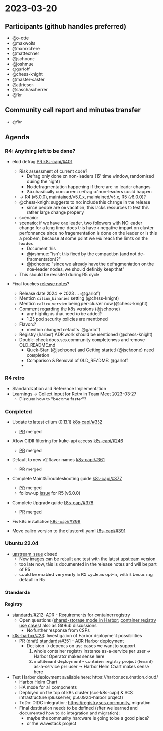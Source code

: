# 2023-03-20

## Participants (github handles preferred)
* @o-otte
* @maxwolfs
* @mxmxchere
* @matfechner
* @jschoone
* @joshmue
* @garloff
* @chess-knight
* @master-caster
* @ajfriesen
* @saschascherrer
* @fkr


## Community call report and minutes transfer
* @fkr


## Agenda
### R4: Anything left to be done?
* etcd defrag [PR k8s-capi/#401](https://github.com/SovereignCloudStack/k8s-cluster-api-provider/pull/401)
    * Risk assessment of current code?
        * Defrag only done on non-leaders (15' time window, randomized during the night)
        * No defragmentation happening if there are no leader changes
        * Stochastically concurrent defrag of non-leaders could happen
    * -> R4 (v5.0.0), maintained/v5.0.x, maintained/v5.x, R5 (v6.0.0)?
    * @chess-knight suggests to not include this change in the release
        * since people are on vacation, this lacks resources to test this rather large change properly
    * scenario: 
    * scenario: if we have one leader, two followers with NO leader change for a long time, does this have a negative impact on cluster performance since no fragementation is done on the leader or is this a problem, because at some point we *will* reach the limits on the leader.
        * Document this
        * @joshmue: "isn't this fixed by the compaction (and not de-fragmentation)?"
        * @jschoone: "since we already have the defragmentation on the non-leader nodes, we should definitly keep that"
    * This should be revisited during R5 cycle
    
* Final touches [release notes](https://github.com/SovereignCloudStack/k8s-cluster-api-provider/blob/main/Release-Notes-R4.md)?
    * Release date 2024 -> 2023 ... (@garloff)
    * Mention `cilium_binaries` setting (@chess-knight)
    * Mention `calico_version` being per-cluster now (@chess-knight)
    * Comment regarding the k8s versions (@jschoone)
        * any highlights that need to be added?
        * 1.25 pod security policies are mentioned
    * Flavors?
        * mention changed defaults (@garloff)
    * Registry (harbor) ADR work should be mentioned (@chess-knight)
    * Double-check docs.scs.community completeness and remove OLD_README.md
        * Quick-Start (@jschoone) and Getting started (@jschoone) need completion
        * Comparison & Removal of OLD_README: @garloff
        *     

### R4 retro
* Standardization and Reference Implementation
* Learnings -> Collect input for Retro in Team Meet 2023-03-27
    * Discuss how to "become faster"?

### Completed
* Update to latest cilium (0.13.1) [k8s-capi/#332](https://github.com/SovereignCloudStack/k8s-cluster-api-provider/issues/332)
    * [PR](https://github.com/SovereignCloudStack/k8s-cluster-api-provider/pull/385) merged
* Allow CIDR filtering for kube-api access [k8s-capi/#246](https://github.com/SovereignCloudStack/k8s-cluster-api-provider/issues/246)
    * [PR](https://github.com/SovereignCloudStack/k8s-cluster-api-provider/pull/368) merged
* Default to new v2 flavor names [k8s-capi/#361](https://github.com/SovereignCloudStack/k8s-cluster-api-provider/issues/361)
    * [PR](https://github.com/SovereignCloudStack/k8s-cluster-api-provider/pull/362) merged
* Complete Maint&Troubleshooting guide [k8s-capi/#377](https://github.com/SovereignCloudStack/k8s-cluster-api-provider/issues/377)
    * [PR](https://github.com/SovereignCloudStack/k8s-cluster-api-provider/pull/395) merged
    * follow-up [issue](https://github.com/SovereignCloudStack/k8s-cluster-api-provider/issues/398) for R5 (v6.0.0)
* Complete Upgrade guide [k8s-capi/#378](https://github.com/SovereignCloudStack/k8s-cluster-api-provider/issues/378)
    *  [PR](https://github.com/SovereignCloudStack/k8s-cluster-api-provider/pull/388) merged

* Fix k9s installation [k8s-capi/#399](https://github.com/SovereignCloudStack/k8s-cluster-api-provider/pull/399)
* Move calico version to the clusterctl.yaml [k8s-capi/#391](https://github.com/SovereignCloudStack/k8s-cluster-api-provider/pull/391)

### Ubuntu 22.04
* [upstream issue](https://github.com/kubernetes-sigs/image-builder/issues/1080) closed
    * New images can be rebuilt and test with the latest [upstream](https://github.com/kubernetes-sigs/image-builder) version
    * too late now, this is documented in the release notes and will be part of R5
    * could be enabled very early in R5 cycle as opt-in, with it becoming default in R5

### Standards

#### Registry
* [standards/#212](https://github.com/SovereignCloudStack/standards/pull/212): ADR - Requirements for container registry
    * Open questions ([shared-storage model in Harbor](https://github.com/orgs/SovereignCloudStack/discussions/294); [container registry use cases](https://github.com/orgs/SovereignCloudStack/discussions/295)) also as GitHub discussions
        * No further response from CSPs
* [k8s-harbor/#23](https://github.com/SovereignCloudStack/k8s-harbor/issues/23): Investigation of Harbor deployment possibilities
    * PR (draft) [standards/#251](https://github.com/SovereignCloudStack/standards/pull/251) - ADR Harbor deployment
        * Decision -> depends on use cases we want to support
            1. whole container registry instance as-a-service per user -> Harbor Operator makes sense here
            2. multitenant deployment - container registry project (tenant) as-a-service per user -> Harbor Helm Chart makes sense here
* Test Harbor deployment available here: https://harbor.scs.dnation.cloud/
    * Harbor Helm Chart
    * HA mode for all components
    * Deployed on the top of k8s cluster (scs-k8s-capi) & SCS infrastructure (plusserver, p500924-harbor project)
    * ToDo: OIDC integration; https://registry.scs.community/ migration
    * Final destination needs to be defined (after we learned and documented how to do integration and migration):
        * maybe the community hardware is going to be a good place?
        * or the wavestack project 

